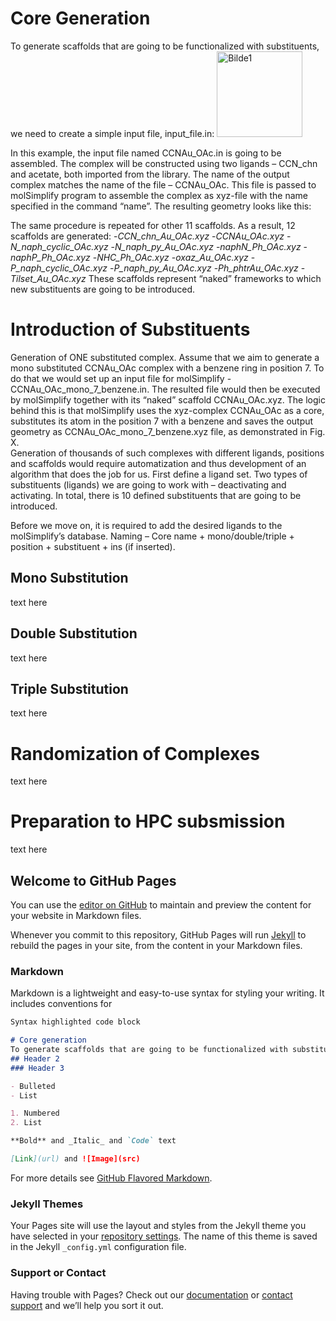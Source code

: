 # Core Generation
To generate scaffolds that are going to be functionalized with substituents, we need to create a simple input file, input_file.in:
<img width="137" alt="Bilde1" src="https://user-images.githubusercontent.com/12988626/82839581-21762b00-9ed0-11ea-971b-0d7f55089521.png">

In this example, the input file named CCNAu_OAc.in is going to be assembled. The complex will be constructed using two ligands – CCN_chn and acetate, both imported from the library. The name of the output complex matches the name of the file – CCNAu_OAc. 
This file is passed to molSimplify program to assemble the complex as xyz-file with the name specified in the command “name”. 
The resulting geometry looks like this:

The same procedure is repeated for other 11 scaffolds. As a result, 12 scaffolds are generated:
-_CCN_chn_Au_OAc.xyz_
-_CCNAu_OAc.xyz_
-_N_naph_cyclic_OAc.xyz_
-_N_naph_py_Au_OAc.xyz_
-_naphN_Ph_OAc.xyz_
-_naphP_Ph_OAc.xyz_
-_NHC_Ph_OAc.xyz_
-_oxaz_Au_OAc.xyz_
-_P_naph_cyclic_OAc.xyz_
-_P_naph_py_Au_OAc.xyz_
-_Ph_phtrAu_OAc.xyz_
-_Tilset_Au_OAc.xyz_
These scaffolds represent “naked” frameworks to which new substituents are going to be introduced. 

# Introduction of Substituents

Generation of ONE substituted complex.
Assume that we aim to generate a mono substituted CCNAu_OAc complex with a benzene ring in position 7. To do that we would set up an input file for molSimplify - CCNAu_OAc_mono_7_benzene.in. The resulted file would then be executed by molSimplify together with its “naked” scaffold CCNAu_OAc.xyz. The logic behind this is that molSimplify uses the xyz-complex CCNAu_OAc as a core, substitutes its atom in the position 7 with a benzene and saves the output geometry as CCNAu_OAc_mono_7_benzene.xyz file, as demonstrated in Fig. X.  
Generation of thousands of such complexes with different ligands, positions and scaffolds would require automatization and thus development of an algorithm that does the job for us. 
First define a ligand set. 
Two types of substituents (ligands) we are going to work with – deactivating and activating. In total, there is 10 defined substituents that are going to be introduced.

Before we move on, it is required to add the desired ligands to the molSimplify’s database. 
Naming – Core name + mono/double/triple + position + substituent + ins (if inserted).

## Mono Substitution

text here

## Double Substitution

text here

## Triple Substitution

text here

# Randomization of Complexes

text here

# Preparation to HPC subsmission

text here

## Welcome to GitHub Pages

You can use the [editor on GitHub](https://github.com/vladimirlevchenko/Machine-Learning-for-pincer-Au-catalysts/edit/master/README.md) to maintain and preview the content for your website in Markdown files.

Whenever you commit to this repository, GitHub Pages will run [Jekyll](https://jekyllrb.com/) to rebuild the pages in your site, from the content in your Markdown files.

### Markdown

Markdown is a lightweight and easy-to-use syntax for styling your writing. It includes conventions for

```markdown
Syntax highlighted code block

# Core generation
To generate scaffolds that are going to be functionalized with substituents, we need to create a simple input file, input_file.in:
## Header 2
### Header 3

- Bulleted
- List

1. Numbered
2. List

**Bold** and _Italic_ and `Code` text

[Link](url) and ![Image](src)
```

For more details see [GitHub Flavored Markdown](https://guides.github.com/features/mastering-markdown/).

### Jekyll Themes

Your Pages site will use the layout and styles from the Jekyll theme you have selected in your [repository settings](https://github.com/vladimirlevchenko/Machine-Learning-for-pincer-Au-catalysts/settings). The name of this theme is saved in the Jekyll `_config.yml` configuration file.

### Support or Contact

Having trouble with Pages? Check out our [documentation](https://help.github.com/categories/github-pages-basics/) or [contact support](https://github.com/contact) and we’ll help you sort it out.
